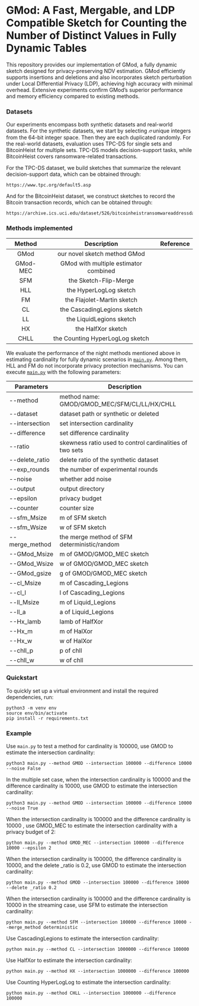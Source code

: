 <meta name="robots" content="noindex">

# GMod: A Fast, Mergable, and LDP Compatible Sketch for Counting the Number of Distinct Values in Fully Dynamic Tables

This repository provides our implementation of GMod, a fully dynamic sketch designed for privacy-preserving NDV estimation. GMod efficiently supports insertions and deletions and also incorporates sketch perturbation under Local Differential Privacy (LDP), achieving high accuracy with minimal overhead. Extensive experiments confirm GMod’s superior performance and memory efficiency compared to existing methods. 

### Datasets

Our experiments encompass both synthetic datasets and real-world datasets. For the synthetic datasets, we start by selecting $𝑛$ unique integers from the 64-bit integer space. Then they are each duplicated  randomly. For the real-world datasets, evaluation uses TPC-DS for single sets and BitcoinHeist for multiple sets. TPC-DS models decision-support tasks, while BitcoinHeist covers ransomware-related transactions.

For the TPC-DS dataset, we build sketches that summarize the relevant decision-support data, which can be obtained through:

```
https://www.tpc.org/default5.asp
```

And for the BitcoinHeist dataset, we construct sketches to record the Bitcoin transaction records, which can be obtained through:

```
https://archive.ics.uci.edu/dataset/526/bitcoinheistransomwareaddressdataset
```

### Methods implemented

|  Method  |              Description              | Reference |
| :------: | :-----------------------------------: | :-------: |
|   GMod   |     our novel sketch method GMod      |           |
| GMod-MEC | GMod with multiple estimator combined |           |
|   SFM    |         the Sketch-Flip-Merge         |           |
|   HLL    |        the HyperLogLog sketch         |           |
|    FM    |      the Flajolet-Martin sketch       |           |
|    CL    |      the CascadingLegions sketch      |           |
|    LL    |       the LiquidLegions sketch        |           |
|    HX    |          the HalfXor sketch           |           |
|   CHLL   |    the Counting HyperLogLog sketch    |           |

We evaluate the performance of the night methods mentioned above in estimating cardinality for fully dynamic scenarios in [`main.py`](https://github.com/yanzhixue0036/SetXorDyn/blob/main/main_static.py). Among them, HLL and FM do not incorporate privacy protection mechanisms. You can execute [`main.py`](https://github.com/yanzhixue0036/SetXorDyn/blob/main/main_static.py) with the following parameters:

| Parameters        | Description                                              |
| ----------------- | -------------------------------------------------------- |
| --method          | method name: GMOD/GMOD_MEC/SFM/CL/LL/HX/CHLL      |
| --dataset         | dataset path or synthetic or deleted                     |
| --intersection    | set intersection cardinality                             |
| --difference      | set difference cardinality                               |
| --ratio           | skewness ratio used to control cardinalities of two sets |
| --delete_ratio    | delete ratio of the synthetic dataset                    |
| --exp_rounds      | the number of experimental rounds                        |
| --noise           | whether add noise                                        |
| --output          | output directory                                         |
| --epsilon         | privacy budget                                           |
| --counter         | counter size                                             |
| --sfm_Msize       | m of SFM sketch                                          |
| --sfm_Wsize       | w of SFM sketch                                          |
| --merge_method    | the merge method of SFM deterministic/random             |
| --GMod_Msize      | m of GMOD/GMOD_MEC sketch                                |
| --GMod_Wsize      | w of GMOD/GMOD_MEC sketch                                |
| --GMod_gsize      | g of GMOD/GMOD_MEC sketch                                |
| --cl_Msize        | m of Cascading_Legions                                   |
| --cl_l            | l of Cascading_Legions                                   |
| --ll_Msize        | m of Liquid_Legions                                      |
| --ll_a            | a of Liquid_Legions                                      |
| --Hx_lamb         | lamb of HalfXor                                          |
| --Hx_m            | m of HalXor                                              |
| --Hx_w            | w of HalXor                                              |
| --chll_p          | p of chll                                                |
| --chll_w          | w of chll                                                |

### Quickstart
To quickly set up a virtual environment and install the required dependencies, run:
```
python3 -m venv env
source env/bin/activate
pip install -r requirements.txt
```

### Example

Use `main.py` to test a method for cardinality is 100000, use GMOD to estimate the intersection cardinality:
```
python3 main.py --method GMOD --intersection 100000 --difference 10000 --noise False
```


In the multiple set case, when the intersection cardinality is 100000 and the difference cardinality is 10000, use GMOD to estimate the intersection cardinality:

```
python3 main.py --method GMOD --intersection 100000 --difference 10000 --noise True
```

When the intersection cardinality is 100000 and the difference cardinality is 10000 , use GMOD_MEC to estimate the intersection cardinality with a privacy budget of 2:

```
python main.py --method GMOD_MEC --intersection 100000 --difference 10000 --epsilon 2
```

When the intersection cardinality is 100000, the difference cardinality is 10000, and the delete _ratio is 0.2, use GMOD to estimate the intersection cardinality:

```
python main.py --method GMOD --intersection 100000 --difference 10000 --delete _ratio 0.2
```

When the intersection cardinality is 100000 and the difference cardinality is 10000 in the streaming case, use SFM to estimate the intersection cardinality:

```
python main.py --method SFM --intersection 100000 --difference 10000 --merge_method deterministic
```

Use CascadingLegions to estimate the intersection cardinality:

```
python main.py --method CL --intersection 1000000 --difference 100000
```

Use HalfXor to estimate the intersection cardinality:

```
python main.py --method HX --intersection 1000000 --difference 100000
```

Use Counting HyperLogLog to estimate the intersection cardinality:

```Use LiquidLegions to estimate the intersection cardinality:
python main.py --method CHLL --intersection 1000000 --difference 100000
```